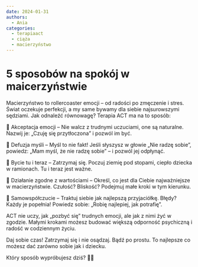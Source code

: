 ```yaml
---
date: 2024-01-31 
authors:
  - Ania
categories:
  - terapiaact
  - ciąża
  - macierzyństwo
---
```

# 5 sposobów na spokój w maicerzyństwie

Macierzyństwo to rollercoaster emocji – od radości po zmęczenie i stres. Świat oczekuje perfekcji, a my same bywamy dla siebie najsurowszymi sędziami. Jak odnaleźć równowagę? Terapia ACT ma na to sposób:

<!-- more -->


💛 Akceptacja emocji – Nie walcz z trudnymi uczuciami, one są naturalne. Nazwij je: „Czuję się przytłoczona” i pozwól im być.

💭 Defuzja myśli – Myśl to nie fakt! Jeśli słyszysz w głowie „Nie radzę sobie”, powiedz: „Mam myśl, że nie radzę sobie” – i pozwól jej odpłynąć.

🌿 Bycie tu i teraz – Zatrzymaj się. Poczuj ziemię pod stopami, ciepło dziecka w ramionach. Tu i teraz jest ważne.

🎯 Działanie zgodne z wartościami – Określ, co jest dla Ciebie najważniejsze w macierzyństwie. Czułość? Bliskość? Podejmuj małe kroki w tym kierunku.

💙 Samowspółczucie – Traktuj siebie jak najlepszą przyjaciółkę. Błędy? Każdy je popełnia! Powiedz sobie: „Robię najlepiej, jak potrafię”.

ACT nie uczy, jak „pozbyć się” trudnych emocji, ale jak z nimi żyć w zgodzie. Małymi krokami możesz budować większą odporność psychiczną i radość w codziennym życiu.

Daj sobie czas! Zatrzymaj się i nie osądzaj. Bądź po prostu. To najlepsze co możesz dać zarówno sobie jak i dziecku.

Który sposób wypróbujesz dziś? 💬✨


